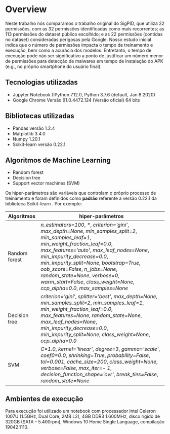 # Overview

Neste trabalho nós comparamos o trabalho original do SigPID, que utiliza 22 permissões, com as 32 permissões identificadas como mais recorrentes; as 113 permissões do dataset público escolhido; e as 22 permissões (contidas no dataset) consideradas perigosas pela Google. Nosso estudo inicial indica que o número de permissões impacta o tempo de treinamento e execução, bem como a acurácia dos modelos. Entretanto, o tempo de execução pode não ser significativo a ponto de justificar um número menor de permissões para detecção de malwares em tempo de instalação do APK (e.g., no próprio smartphone do usuário final).


##  Tecnologias utilizadas
- Jupyter Notebook (IPython 7.12.0, Python 3.7.6 (default, Jan 8 2020)
- Google Chrome Versão 91.0.4472.124 (Versão oficial) 64 bits
##  Bibliotecas utilizadas
- Pandas versão 1.2.4
- Matplotlib 3.4.0
- Numpy 1.20.1
- Scikit-learn versão 0.22.1

## **Algoritmos de Machine Learning**
- Random forest
- Decision tree
- Support vector machines (SVM)

Os hiper-parâmetros são variáveis que controlam o próprio processo de treinamento e foram definidos como **padrão** referente a versão 0.22.1 da biblioteca Scikit-learn . Por exemplo:

|    Algoritmos  |hiper-parâmetros             |
|----------------|-----------------------------|
|Random forest   |_n_estimators=100_, _*_, _criterion='gini'_, _max_depth=None_, _min_samples_split=2_, _min_samples_leaf=1_, _min_weight_fraction_leaf=0.0_, _max_features='auto'_, _max_leaf_nodes=None_, _min_impurity_decrease=0.0_, _min_impurity_split=None_, _bootstrap=True_, _oob_score=False_, _n_jobs=None_, _random_state=None_, _verbose=0_, _warm_start=False_, _class_weight=None_, _ccp_alpha=0.0_, _max_samples=None_           |
|Decision tree         |_criterion='gini'_, _splitter='best'_, _max_depth=None_, _min_samples_split=2_, _min_samples_leaf=1_, _min_weight_fraction_leaf=0.0_, _max_features=None_, _random_state=None_, _max_leaf_nodes=None_, _min_impurity_decrease=0.0_, _min_impurity_split=None_, _class_weight=None_, _ccp_alpha=0.0_ |
|SVM|_C=1.0_, _kernel='linear'_, _degree=3_, _gamma='scale'_, _coef0=0.0_, _shrinking=True_, _probability=False_, _tol=0.001_, _cache_size=200_, _class_weight=None_, _verbose=False_, _max_iter=- 1_, _decision_function_shape='ovr'_, _break_ties=False_, _random_state=None_|


##  Ambientes de execução
Para execução foi utilizado um notebook com processador Intel Celeron 1007U (1.5GHz, Dual Core, 2MB L2), 4GB DDR3 1.600MHz, disco rígido de 320GB (SATA - 5.400rpm), Windows 10 Home Single Language, compilação 19042.1110. 
